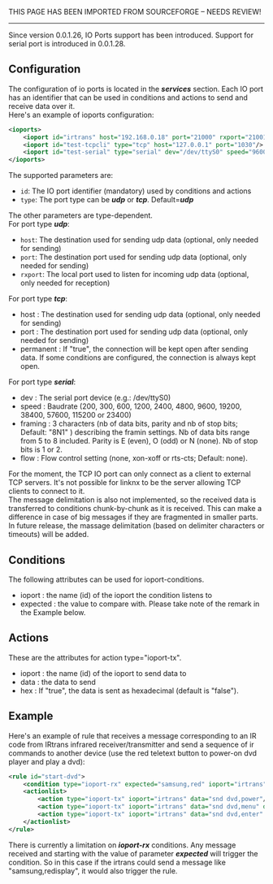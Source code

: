 THIS PAGE HAS BEEN IMPORTED FROM SOURCEFORGE – NEEDS REVIEW!
***

Since version 0.0.1.26, IO Ports support has been introduced. Support for serial port is introduced in 0.0.1.28. 

## Configuration

The configuration of io ports is located in the _**services**_ section. Each IO port has an identifier that can be used in conditions and actions to send and receive data over it.  
Here's an example of ioports configuration: 
```xml    
<ioports>
    <ioport id="irtrans" host="192.168.0.18" port="21000" rxport="21001"/>
    <ioport id="test-tcpcli" type="tcp" host="127.0.0.1" port="1030"/>
    <ioport id="test-serial" type="serial" dev="/dev/ttyS0" speed="9600" framing="8E1"/>
</ioports>
```

The supported parameters are: 

  * `id`: The IO port identifier (mandatory) used by conditions and actions 
  * `type`: The port type can be _**udp**_ or _**tcp**_. Default=_**udp**_

The other parameters are type-dependent.  
For port type _**udp**_: 

  * `host`: The destination used for sending udp data (optional, only needed for sending) 
  * `port`: The destination port used for sending udp data (optional, only needed for sending) 
  * `rxport`: The local port used to listen for incoming udp data (optional, only needed for reception) 

For port type _**tcp**_: 

  * host&nbsp;: The destination used for sending udp data (optional, only needed for sending) 
  * port&nbsp;: The destination port used for sending udp data (optional, only needed for sending) 
  * permanent&nbsp;: If "true", the connection will be kept open after sending data. If some conditions are configured, the connection is always kept open. 

For port type _**serial**_: 

  * dev&nbsp;: The serial port device (e.g.: /dev/ttyS0) 
  * speed&nbsp;: Baudrate (200, 300, 600, 1200, 2400, 4800, 9600, 19200, 38400, 57600, 115200 or 23400) 
  * framing&nbsp;: 3 characters (nb of data bits, parity and nb of stop bits; Default: "8N1" ) describing the framin settings. Nb of data bits range from 5 to 8 included. Parity is E (even), O (odd) or N (none). Nb of stop bits is 1 or 2. 
  * flow&nbsp;: Flow control setting (none, xon-xoff or rts-cts; Default: none). 

For the moment, the TCP IO port can only connect as a client to external TCP servers. It's not possible for linknx to be the server allowing TCP clients to connect to it.  
The message delimitation is also not implemented, so the received data is transferred to conditions chunk-by-chunk as it is received. This can make a difference in case of big messages if they are fragmented in smaller parts. In future release, the massage delimitation (based on delimiter characters or timeouts) will be added. 

## Conditions

The following attributes can be used for ioport-conditions. 

  * ioport&nbsp;: the name (id) of the ioport the condition listens to 
  * expected&nbsp;: the value to compare with. Please take note of the remark in the Example below. 

## Actions

These are the attributes for action type="ioport-tx". 

  * ioport&nbsp;: the name (id) of the ioport to send data to 
  * data&nbsp;: the data to send 
  * hex&nbsp;: If "true", the data is sent as hexadecimal (default is "false"). 

## Example

Here's an example of rule that receives a message corresponding to an IR code from IRtrans infrared receiver/transmitter and send a sequence of ir commands to another device (use the red teletext button to power-on dvd player and play a dvd): 
```xml    
<rule id="start-dvd">
    <condition type="ioport-rx" expected="samsung,red" ioport="irtrans" trigger="true"/>
    <actionlist>
        <action type="ioport-tx" ioport="irtrans" data="snd dvd,power"/>
        <action type="ioport-tx" ioport="irtrans" data="snd dvd,menu" delay="5"/>
        <action type="ioport-tx" ioport="irtrans" data="snd dvd,enter" delay="7"/>
    </actionlist>
</rule>
```

There is currently a limitation on _**ioport-rx**_ conditions. Any message received and starting with the value of parameter _**expected**_ will trigger the condition. So in this case if the irtrans could send a message like "samsung,redisplay", it would also trigger the rule. 
